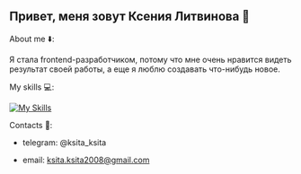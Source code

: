 ## Привет, меня зовут Ксения Литвинова 👋

About me ⬇️:


Я стала frontend-разработчиком, потому что мне очень нравится видеть результат своей работы, а еще я люблю создавать что-нибудь новое. 

My skills 💻:


[![My Skills](https://skillicons.dev/icons?i=js,html,css,ts,git,postman,react,redux,vscode,webpack)](https://skillicons.dev)


Contacts 📲:


- telegram: @ksita_ksita


- email: ksita.ksita2008@gmail.com



